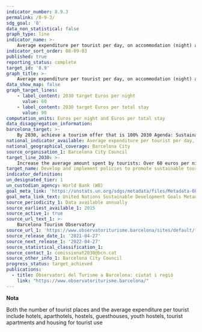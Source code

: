 ```yaml
---
indicator_number: 8.9.3
permalink: /8-9-3/
sdg_goal: '8'
data_non_statistical: false
graph_type: line
indicator_name: >-
    Average expenditure per tourist per day, on accommodation (night) and for their total stay
indicator_sort_order: 08-09-03
published: true
reporting_status: complete
target_id: '8.9'
graph_title: >-
    Average expenditure per tourist per day, on accommodation (night) and for their total stay
data_show_map: false
graph_target_lines:
    - label_content: 2030 target Euros per night
      value: 60
    - label_content: 2030 target Euros per total stay
      value: 90
computation_units: Euros per night and Euros per total stay
data_disaggregation_information: 
barcelona_target: >-
    By 2030, achieve a tourism offer that is 100% 2030 Agenda: Sustainable, safe and high-quality
national_indicator_available: Average expenditure per tourist per day, on accommodation (night) and for their total stay
national_geographical_coverage: Barcelona City
source_organisation_1: Barcelona City Council
target_line_2030: >-
    Increase the average amount spent by tourists: Over 60 euros per night and 90 euros per stay
target_name: Develop and implement policies to promote sustainable tourism which create employment and promote local culture and products
indicator_definition:
un_designated_tier: 1
un_custodian_agency: World Bank (WB)
goal_meta_link: 'https://unstats.un.org/sdgs/metadata/files/Metadata-08-09-01.pdf'
goal_meta_link_text: United Nations Sustainable Development Goals Metadata (pdf 894kB)
source_periodicity_1: Data available annually
source_earliest_available_1: 2015 
source_active_1: true
source_url_text_1: >-
    Barcelona Tourism Observatory
source_url_1: 'https://www.observatoriturisme.barcelona/sites/default/files/IAOTB18.pdf'
source_release_date_1: '2021-04-27'
source_next_release_1: '2022-04-27'
source_statistical_classification_1: 
source_contact_1: comissionat2030@bcn.cat
source_other_info_1: Barcelona City Council
progress_status: target_achieved
publications:
  - title: Observatori del Turisme a Barcelona: ciutat i regió
    link: "https://www.observatoriturisme.barcelona/"
---
```

**Nota**

Both the number of tourist places and the average expenditure per tourist include hotels, aparthotels, hostels, guesthouses, youth hostels, tourist apartments and housing for tourist use
